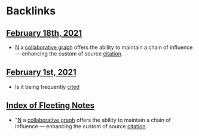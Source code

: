 
# Backlinks
## [February 18th, 2021](<February 18th, 2021.md>)
- [N](<N.md>) a [collaborative graph](<collaborative graph.md>) offers the ability to maintain a chain of influence — enhancing the custom of source [citation](<citation.md>).

## [February 1st, 2021](<February 1st, 2021.md>)
- Is it being frequently [cited]([citation](<citation.md>))

## [Index of Fleeting Notes](<Index of Fleeting Notes.md>)
- "[N](<N.md>) a [collaborative graph](<collaborative graph.md>) offers the ability to maintain a chain of influence — enhancing the custom of source [citation](<citation.md>).

